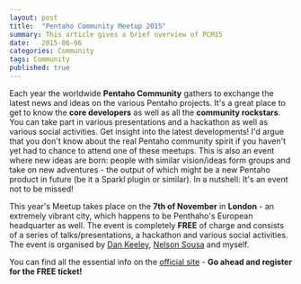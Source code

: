 ```yaml
---
layout: post
title:  "Pentaho Community Meetup 2015"
summary: This article gives a brief overview of PCM15
date:   2015-06-06
categories: Community
tags: Community
published: true
---
```


Each year the worldwide **Pentaho Community** gathers to exchange the latest news and ideas on the various Pentaho projects. It's a great place to get to know the **core developers** as well as all the **community rockstars**. You can take part in various presentations and a hackathon as well as various social activities. Get insight into the latest developments! I'd argue that you don't know about the real Pentaho community spirit if you haven't yet had to chance to attend one of these meetups. This is also an event where new ideas are born: people with similar vision/ideas form groups and take on new adventures - the output of which might be a new Pentaho product in future (be it a Sparkl plugin or similar). In a nutshell: It's an event not to be missed!

This year's Meetup takes place on the **7th of November** in **London** - an extremely vibrant city, which happens to be Penthaho's European headquarter as well. The event is completely **FREE** of charge and consists of a series of talks/presentations, a hackathon and various social activities. The event is organised by [Dan Keeley](https://dankeeley.wordpress.com), [Nelson Sousa](http://ubiquis.co.uk) and myself.

You can find all the essential info on the [official site](https://github.com/PentahoCommunityMeetup2015/info) - **Go ahead and register for the FREE ticket!**